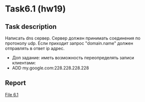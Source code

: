 # Task6.1 (hw19)

## Task description

Написать dns сервер.
Сервер должен принимать соединения по протоколу udp.
Если приходит запрос "domain.name" должен отправлять в ответ ip адрес.
* Доп задание: иметь возможность переопределять записи клиентами:
* ADD my.google.com:228.228.228.228


## Report


[File 6.1](Task6.1.py)  

